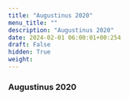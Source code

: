 ```yaml
---
title: "Augustinus 2020"
menu_title: ""
description: "Augustinus 2020"
date: 2024-02-01 06:00:01+00:254
draft: False
hidden: True
weight:
---
```

### Augustinus 2020


